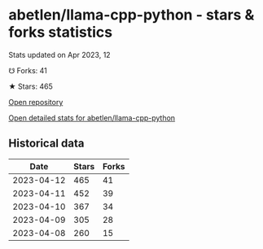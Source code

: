 # abetlen/llama-cpp-python - stars & forks statistics

Stats updated on Apr 2023, 12

☋ Forks: 41

★ Stars: 465

[Open repository](https://github.com/abetlen/llama-cpp-python)

[Open detailed stats for abetlen/llama-cpp-python](https://reviewgithub.com/rep/abetlen/llama-cpp-python)

## Historical data
| Date | Stars | Forks |
|------|-------|-------|
| 2023-04-12 | 465 | 41 | 
| 2023-04-11 | 452 | 39 | 
| 2023-04-10 | 367 | 34 | 
| 2023-04-09 | 305 | 28 | 
| 2023-04-08 | 260 | 15 | 


